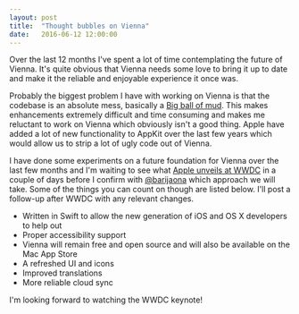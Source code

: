 ```yaml
---
layout: post
title:  "Thought bubbles on Vienna"
date:   2016-06-12 12:00:00
---
```

Over the last 12 months I've spent a lot of time contemplating the future of Vienna. 
It's quite obvious that Vienna needs some love to bring it up to date and make it the reliable and enjoyable experience it once was. 

Probably the biggest problem I have with working on Vienna is that the codebase is an absolute mess, basically a [Big ball of mud](https://en.wikipedia.org/wiki/Big_ball_of_mud). This makes enhancements extremely difficult and time consuming and makes me reluctant to work on Vienna which obviously isn't a good thing. Apple have added a lot of new functionality to AppKit over the last few years which would allow us to strip a lot of ugly code out of Vienna.

I have done some experiments on a future foundation for Vienna over the last few months and I'm waiting to see what [Apple unveils at WWDC]({{page.previous.url}}) in a couple of days before I confirm with [@barijaona](https://github.com/barijaona/) which approach we will take. Some of the things you can count on though are listed below. I'll post a follow-up after WWDC with any relevant changes.

* Written in Swift to allow the new generation of iOS and OS X developers to help out
* Proper accessibility support
* Vienna will remain free and open source and will also be available on the Mac App Store
* A refreshed UI and icons
* Improved translations
* More reliable cloud sync

I'm looking forward to watching the WWDC keynote!
